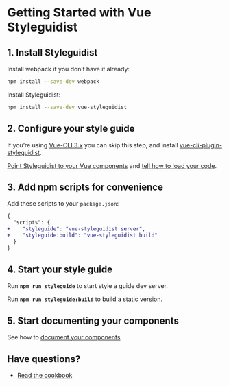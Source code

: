 # Getting Started with Vue Styleguidist

## 1. Install Styleguidist

Install webpack if you don’t have it already:

```bash
npm install --save-dev webpack
```

Install Styleguidist:

```bash
npm install --save-dev vue-styleguidist
```

## 2. Configure your style guide

If you’re using [Vue-CLI 3.x](https://github.com/vuejs/vue-cli) you can skip this step, and install [vue-cli-plugin-styleguidist](https://github.com/vue-styleguidist/vue-cli-plugin-styleguidist).

[Point Styleguidist to your Vue components](Components.md) and [tell how to load your code](Webpack.md).

## 3. Add npm scripts for convenience

Add these scripts to your `package.json`:

```diff
{
  "scripts": {
+    "styleguide": "vue-styleguidist server",
+    "styleguide:build": "vue-styleguidist build"
  }
}
```

## 4. Start your style guide

Run **`npm run styleguide`** to start style a guide dev server.

Run **`npm run styleguide:build`** to build a static version.

## 5. Start documenting your components

See how to [document your components](Documenting.md)

## Have questions?

* [Read the cookbook](Cookbook.md)
